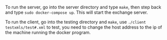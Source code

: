 To run the server, go into the server directory and type `make`, then step back and type `sudo docker-compose up`.
This will start the exchange server.

To run the client, go into the testing directory and `make`, use `./client testxmls/test#.xml` to test, you need to change the host address to the ip of the machine running the docker program.
